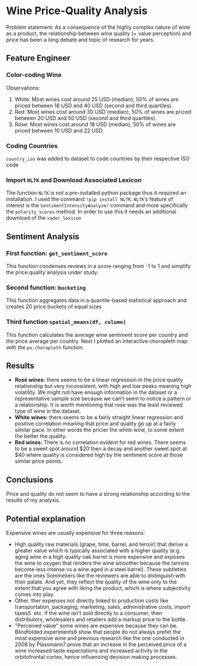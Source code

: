 # Wine Price-Quality Analysis

Problem statement: As a consequence of the highly complex nature of wine as a product, the relationship between wine quality (+ value perception) and price has been a long debate and topic of research for years.


## Feature Engineer

### Color-coding Wine
Observations:
1. White: Most wines cost around 25 USD (median), 50% of wines are priced between 18 USD and 40 USD (second and third quartiles).
2. Red: Most wines cost around 30 USD (median), 50% of wines are priced between 20 USD and 50 USD (second and third quartiles).
3. Rose: Most wines cost around 18 USD (median), 50% of wines are priced between 10 USD and 22 USD.

### Coding Countries
`country_iso` was added to dataset to code countries by their respective ISO code

### Import `NLTK` and Download Associated Lexicon
The function `NLTK` is not a pre-installed python package thus it required an installation. I used the command `!pip install NLTK`. `NLTK`’s feature of interest is the `SentimentIntensityAnalyzer` command and more specifically the `polarity_scores` method. In order to use this it needs an additional download of the `vader_lexicon`

## Sentiment Analysis
### First function: `get_sentiment_score`
This function condenses reviews in a score ranging from -1 to 1 and simplify the price:quality analysis under study. 

### Second function: `bucketing`
This function aggregates data in a quantile-based statistical approach and creates 20 price buckets of equal sizes 

### Third function `spatial_means(df, column)`
This function calculates the average wine sentiment score per country and the price average per country. Next I plotted an interactive choropleth map with the `px.choropleth` function. 

## Results
-  **Rosé wines:** there seems to be a linear regression in the price quality relationship but very inconsistent, with high and low peaks meaning high volatility. We might not have enough information in the dataset or a representative sample size because we can’t seem to notice a pattern or a relationship. It is worth mentioning that rose was the least reviewed type of wine in the dataset.
-  **White wines:** there seems to be a fairly straight linear regression and positive correlation meaning that price and quality go up at a fairly similar pace. In other words the pricier the white wine, to some extent the better the quality.
-  **Red wines:** There is no correlation evident for red wines. There seems to be a sweet spot around $20 then a decay and another sweet spot at $40 where quality is considered high by the sentiment score at those similar price points.

## Conclusions
Price and quality do not seem to have a strong relationship according to the results of my analysis. 

## Potential explanation
Expensive wines are usually expensive for three reasons:
- High quality raw materials (grape, time, barrel, and terroir) that derive a greater value which is typically associated with a higher quality (e.g. aging wine in a high quality oak barrel is more expensive and exposes the wine to oxygen that renders the wine smoother because the tannins become less intense vs a wine aged in a steel barrel). These subtleties are the ones Sommeliers like the reviewers are able to distinguish with their palate. And yet, they reflect the quality of the wine only to the extent that you agree with liking the product, which is where subjectivity comes into play. 
- Other. ther expenses not directly linked to production costs like transportation, packaging, marketing, sales, administrative costs, import taxes5​ ​ etc. If the wine isn’t sold directly to a consumer, then distributors, wholesalers and retailers add a markup price to the bottle.
- "Perceived value" some wines are expensive because they can be. Blindfolded experiments6 show that people do not always prefer the most expensive wine and previous research like the one conducted in 2008 by Plassmann7 prove that an increase in the perceived price of a wine increased taste expectations and increased activity in the orbitofrontal cortex, hence influencing decision making processes.
